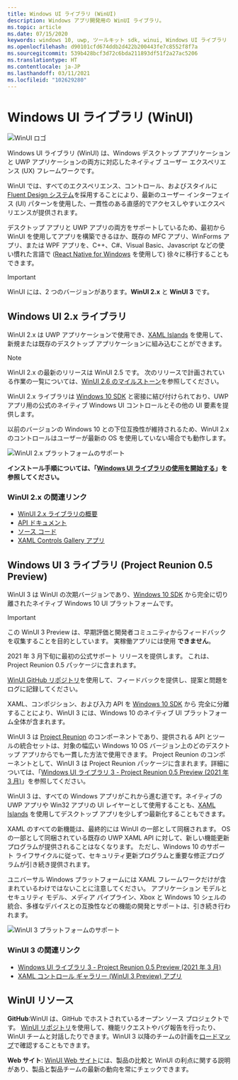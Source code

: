 ```yaml
---
title: Windows UI ライブラリ (WinUI)
description: Windows アプリ開発用の WinUI ライブラリ。
ms.topic: article
ms.date: 07/15/2020
keywords: windows 10, uwp, ツールキット sdk, winui, Windows UI ライブラリ
ms.openlocfilehash: d90101cfd674ddb2d422b200443fe7c8552f8f7a
ms.sourcegitcommit: 539b428bcf3d72c6bda211893df51f2a27ac5206
ms.translationtype: HT
ms.contentlocale: ja-JP
ms.lasthandoff: 03/11/2021
ms.locfileid: "102629280"
---
```

# <a name="windows-ui-library-winui"></a>Windows UI ライブラリ (WinUI)

![WinUI ロゴ](../images/logo-winui.png)

Windows UI ライブラリ (WinUI) は、Windows デスクトップ アプリケーションと UWP アプリケーションの両方に対応したネイティブ ユーザー エクスペリエンス (UX) フレームワークです。

WinUI では、すべてのエクスペリエンス、コントロール、およびスタイルに [Fluent Design システム](https://www.microsoft.com/design/fluent/#/)を採用することにより、最新のユーザー インターフェイス (UI) パターンを使用した、一貫性のある直感的でアクセスしやすいエクスペリエンスが提供されます。

デスクトップ アプリと UWP アプリの両方をサポートしているため、最初から WinUI を使用してアプリを構築できるほか、既存の MFC アプリ、WinForms アプリ、または WPF アプリを、C++、C#、Visual Basic、Javascript などの使い慣れた言語で ([React Native for Windows](https://microsoft.github.io/react-native-windows/) を使用して) 徐々に移行することもできます。

> [!Important]
> WinUI には、2 つのバージョンがあります。**WinUI 2.x** と **WinUI 3** です。

## <a name="windows-ui-2x-library"></a>Windows UI 2.x ライブラリ

WinUI 2.x は UWP アプリケーションで使用でき、[XAML Islands](../desktop/modernize/xaml-islands.md) を使用して、新規または既存のデスクトップ アプリケーションに組み込むことができます。

> [!NOTE]
> WinUI 2.x の最新のリリースは WinUI 2.5 です。 次のリリースで計画されている作業の一覧については、[WinUI 2.6 のマイルストーン](https://github.com/microsoft/microsoft-ui-xaml/milestone/11)を参照してください。

WinUI 2.x ライブラリは [Windows 10 SDK](https://developer.microsoft.com/windows/downloads/windows-10-sdk/) と密接に結び付けられており、UWP アプリ用の公式のネイティブ Windows UI コントロールとその他の UI 要素を提供します。

以前のバージョンの Windows 10 との下位互換性が維持されるため、WinUI 2.x のコントロールはユーザーが最新の OS を使用していない場合でも動作します。

![WinUI 2.x プラットフォームのサポート](../images/platforms-winui2.png)

**インストール手順については、「[Windows UI ライブラリの使用を開始する](winui2/getting-started.md)」を参照してください。**

### <a name="related-links-for-winui-2x"></a>WinUI 2.x の関連リンク

- [WinUI 2.x ライブラリの概要](winui2/index.md)
- [API ドキュメント](/windows/winui/api/)
- [ソース コード](https://aka.ms/winui)
- [XAML Controls Gallery アプリ](https://www.microsoft.com/p/xaml-controls-gallery/9msvh128x2zt)

## <a name="windows-ui-3-library-project-reunion-05-preview"></a>Windows UI 3 ライブラリ (Project Reunion 0.5 Preview)

WinUI 3 は WinUI の次期バージョンであり、[Windows 10 SDK](https://developer.microsoft.com/windows/downloads/windows-10-sdk/) から完全に切り離されたネイティブ Windows 10 UI プラットフォームです。

> [!Important]
> この WinUI 3 Preview は、早期評価と開発者コミュニティからフィードバックを収集することを目的としています。 実稼働アプリには使用 **できません**。
>
> 2021 年 3 月下旬に最初の公式サポート リリースを提供します。 これは、Project Reunion 0.5 パッケージに含まれます。
>
> [WinUI GitHub リポジトリ](https://github.com/microsoft/microsoft-ui-xaml)を使用して、フィードバックを提供し、提案と問題をログに記録してください。

XAML、コンポジション、および入力 API を [Windows 10 SDK](https://developer.microsoft.com/windows/downloads/windows-10-sdk/) から 完全に分離することにより、WinUI 3 には、Windows 10 のネイティブ UI プラットフォーム全体が含まれます。

WinUI 3 は [Project Reunion](../project-reunion/index.md) のコンポーネントであり、提供される API とツールの統合セットは、対象の幅広い Windows 10 OS バージョン上のどのデスクトップ アプリからでも一貫した方法で使用できます。 Project Reunion のコンポーネントとして、WinUI 3 は Project Reunion パッケージに含まれます。詳細については、「[Windows UI ライブラリ 3 - Project Reunion 0.5 Preview (2021 年 3 月)](winui3/index.md)」を参照してください。

WinUI 3 は、すべての Windows アプリがこれから進む道です。ネイティブの UWP アプリや Win32 アプリの UI レイヤーとして使用することも、[XAML Islands](../desktop/modernize/xaml-islands.md) を使用してデスクトップ アプリを少しずつ最新化することもできます。

XAML のすべての新機能は、最終的には WinUI の一部として同梱されます。 OS の一部として同梱されている既存の UWP XAML API に対して、新しい機能更新プログラムが提供されることはなくなります。 ただし、Windows 10 のサポート ライフサイクルに従って、セキュリティ更新プログラムと重要な修正プログラムが引き続き提供されます。

ユニバーサル Windows プラットフォームには XAML フレームワークだけが含まれているわけではないことに注意してください。 アプリケーション モデルとセキュリティ モデル、メディア パイプライン、Xbox と Windows 10 シェルの統合、多様なデバイスとの互換性などの機能の開発とサポートは、引き続き行われます。

![WinUI 3 プラットフォームのサポート](../images/platforms-winui3.png)

### <a name="related-links-for-winui-3"></a>WinUI 3 の関連リンク

- [Windows UI ライブラリ 3 - Project Reunion 0.5 Preview (2021 年 3 月)](winui3/index.md)
- [XAML コントロール ギャラリー (WinUI 3 Preview) アプリ](https://github.com/microsoft/Xaml-Controls-Gallery/tree/winui3preview)

## <a name="winui-resources"></a>WinUI リソース

**GitHub**:WinUI は、GitHub でホストされているオープン ソース プロジェクトです。 [WinUI リポジトリ](https://github.com/microsoft/microsoft-ui-xaml)を使用して、機能リクエストやバグ報告を行ったり、WinUI チームと対話したりできます。WinUI 3 以降のチームの計画を[ロードマップ](https://github.com/microsoft/microsoft-ui-xaml/blob/master/docs/roadmap.md)で確認することもできます。

**Web サイト**: [WinUI Web サイト](https://aka.ms/winui)には、製品の比較と WinUI の利点に関する説明があり、製品と製品チームの最新の動向を常にチェックできます。
